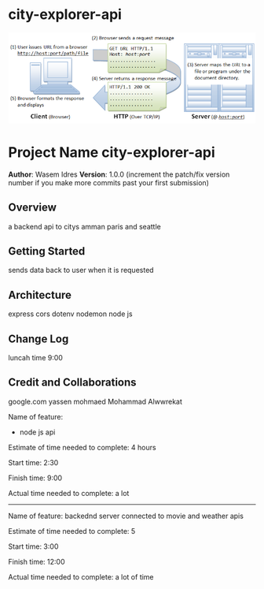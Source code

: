 # city-explorer-api



![](./0.png)


# Project Name city-explorer-api

**Author**: Wasem Idres
**Version**: 1.0.0 (increment the patch/fix version number if you make more commits past your first submission)

## Overview
a backend api to citys amman paris and seattle
## Getting Started
sends data back to user when it is requested
## Architecture
express
cors
dotenv
 nodemon
 node js


## Change Log
luncah time 9:00

## Credit and Collaborations
google.com
yassen 
mohmaed
Mohammad Alwwrekat

Name of feature: 

- node js api

Estimate of time needed to complete: 4 hours

Start time: 2:30

Finish time: 9:00

Actual time needed to complete: a lot 

---

Name of feature: backednd server connected to movie and weather apis

Estimate of time needed to complete: 5

Start time: 3:00

Finish time: 12:00

Actual time needed to complete: a lot of time
